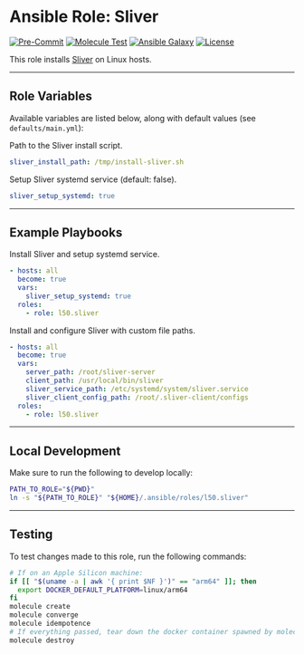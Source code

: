 # Ansible Role: Sliver

[![Pre-Commit](https://github.com/l50/ansible-sliver/actions/workflows/pre-commit.yaml/badge.svg)](https://github.com/l50/ansible-sliver/actions/workflows/pre-commit.yaml)
[![Molecule Test](https://github.com/l50/ansible-sliver/actions/workflows/molecule.yaml/badge.svg)](https://github.com/l50/ansible-sliver/actions/workflows/molecule.yaml)
[![Ansible Galaxy](https://img.shields.io/badge/Galaxy-sliver-660198.svg?style=flat)](https://galaxy.ansible.com/l50/sliver)
[![License](https://img.shields.io/github/license/l50/ansible-sliver?label=License&style=flat&color=blue&logo=github)](https://github.com/l50/ansible-sliver/blob/master/LICENSE)

This role installs [Sliver](https://github.com/BishopFox/sliver.git)
on Linux hosts.

---

## Role Variables

Available variables are listed below, along with default values (see `defaults/main.yml`):

Path to the Sliver install script.

```yaml
sliver_install_path: /tmp/install-sliver.sh
```

Setup Sliver systemd service (default: false).

```yaml
sliver_setup_systemd: true
```

---

## Example Playbooks

Install Sliver and setup systemd service.

```yaml
- hosts: all
  become: true
  vars:
    sliver_setup_systemd: true
  roles:
    - role: l50.sliver
```

Install and configure Sliver with custom file paths.

```yaml
- hosts: all
  become: true
  vars:
    server_path: /root/sliver-server
    client_path: /usr/local/bin/sliver
    sliver_service_path: /etc/systemd/system/sliver.service
    sliver_client_config_path: /root/.sliver-client/configs
  roles:
    - role: l50.sliver
```

---

## Local Development

Make sure to run the following to develop locally:

```bash
PATH_TO_ROLE="${PWD}"
ln -s "${PATH_TO_ROLE}" "${HOME}/.ansible/roles/l50.sliver"
```

---

## Testing

To test changes made to this role, run the following commands:

```bash
# If on an Apple Silicon machine:
if [[ "$(uname -a | awk '{ print $NF }')" == "arm64" ]]; then
  export DOCKER_DEFAULT_PLATFORM=linux/arm64
fi
molecule create
molecule converge
molecule idempotence
# If everything passed, tear down the docker container spawned by molecule:
molecule destroy
```
